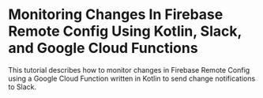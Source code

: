 # Monitoring Changes In Firebase Remote Config Using Kotlin, Slack, and Google Cloud Functions
This tutorial describes how to monitor changes in Firebase Remote Config using a Google Cloud Function written in Kotlin to send change notifications to Slack.
